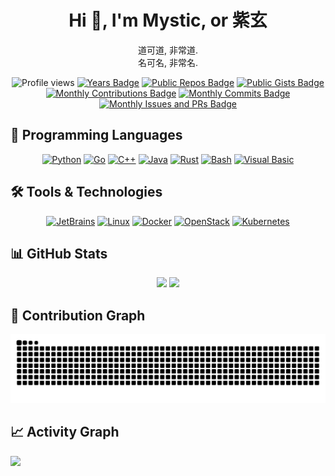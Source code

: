 # <div align="center">Hi 👋, I'm Mystic, or 紫玄</div>

<div align="center">

道可道, 非常道. <br>
名可名, 非常名. <br>

![Profile views](https://komarev.com/ghpvc/?username=pplmx&&style=flat-square)
[![Years Badge](https://badges.strrl.dev/years/pplmx)](https://badges.strrl.dev)
[![Public Repos Badge](https://badges.strrl.dev/repos/pplmx)](https://badges.strrl.dev)
[![Public Gists Badge](https://badges.strrl.dev/gists/pplmx)](https://badges.strrl.dev)
[![Monthly Contributions Badge](https://badges.strrl.dev/contributions/monthly/pplmx)](https://badges.strrl.dev)
[![Monthly Commits Badge](https://badges.strrl.dev/commits/monthly/pplmx)](https://badges.strrl.dev)
[![Monthly Issues and PRs Badge](https://badges.strrl.dev/issues-and-prs/monthly/pplmx)](https://badges.strrl.dev)

</div>

## 🌱 Programming Languages

<div align="center">

[![Python](https://img.shields.io/badge/Python-3776AB?style=for-the-badge&logo=python&logoColor=white)](https://www.python.org/)
[![Go](https://img.shields.io/badge/Go-00ADD8?style=for-the-badge&logo=go&logoColor=white)](https://go.dev/)
[![C++](https://img.shields.io/badge/C++-00599C?style=for-the-badge&logo=cplusplus&logoColor=white)](https://en.cppreference.com/w/)
[![Java](https://img.shields.io/badge/Java-007396?style=for-the-badge&logo=java&logoColor=white)](https://openjdk.java.net/)
[![Rust](https://img.shields.io/badge/Rust-000000?style=for-the-badge&logo=rust&logoColor=white)](https://www.rust-lang.org/)
[![Bash](https://img.shields.io/badge/Bash-4EAA25?style=for-the-badge&logo=gnu-bash&logoColor=white)](https://en.wikipedia.org/wiki/Bash_(Unix_shell))
[![Visual Basic](https://img.shields.io/badge/Visual_Basic-512BD4?style=for-the-badge&logo=visual-basic&logoColor=white)](https://en.wikipedia.org/wiki/Visual_Basic)

</div>

## 🛠️ Tools & Technologies

<div align="center">

[![JetBrains](https://img.shields.io/badge/JetBrains-000000?style=for-the-badge&logo=jetbrains&logoColor=white)](https://www.jetbrains.com/)
[![Linux](https://img.shields.io/badge/Linux-FCC624?style=for-the-badge&logo=linux&logoColor=black)](https://www.linux.org/)
[![Docker](https://img.shields.io/badge/Docker-2496ED?style=for-the-badge&logo=docker&logoColor=white)](https://www.docker.com/)
[![OpenStack](https://img.shields.io/badge/OpenStack-ED1944?style=for-the-badge&logo=openstack&logoColor=white)](https://www.openstack.org/)
[![Kubernetes](https://img.shields.io/badge/Kubernetes-326CE5?style=for-the-badge&logo=kubernetes&logoColor=white)](https://kubernetes.io/)

</div>

## 📊 GitHub Stats

<div align="center">

<img height="137px" src="https://github-readme-stats.vercel.app/api?username=pplmx&hide_title=true&hide_border=true&show_icons=true&text_color=000&icon_color=000&bg_color=0,ea6161,ffc64d,fffc4d,52fa5a&theme=graywhite" />
<img height="137px" src="https://github-readme-stats.vercel.app/api/top-langs/?username=pplmx&hide_title=true&hide_border=true&layout=compact&langs_count=8&count_private=true&exclude_repo=pplmx.github.io,pplmx.main,caoyu.info,yoooo.fun&text_color=000&icon_color=fff&bg_color=0,52fa5a,4dfcff,c64dff&theme=graywhite" />

</div>

## 🐍 Contribution Graph

![Snake animation](https://raw.githubusercontent.com/pplmx/pplmx/snake/snake.svg)

## 📈 Activity Graph

<div>
    <picture>
        <source media="(prefers-color-scheme: dark)" srcset="https://github-readme-activity-graph.vercel.app/graph?username=pplmx&theme=xcode&bg_color=FF000000&hide_border=true" />
        <source media="(prefers-color-scheme: light)" srcset="https://github-readme-activity-graph.vercel.app/graph?username=pplmx&theme=xcode&bg_color=FF000000&color=000000&hide_border=true" />
        <img src="https://github-readme-activity-graph.vercel.app/graph?username=pplmx&theme=xcode&bg_color=FF000000&hide_border=true" />
    </picture>
</div>



